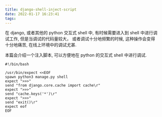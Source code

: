 ```yaml
---
title: django-shell-inject-script
date: 2022-01-17 16:23:41
tags:
---
```


在 django, 或者其他的 python 交互式 shell 中, 有时候需要进入到 shell 中进行调试工作, 但是当调试的代码量较大， 或者调试十分地频繁的时候, 这种操作会变得十分地痛苦, 在线上环境中的调试尤甚.

本篇会介绍一个注入脚本, 可以方便地在 python 的交互式 shell 中进行调试.

<!-- more -->

```shell
#!/bin/bash

/usr/bin/expect <<EOF
spawn python3 manage.py shell
expect ">>>"
send "from django.core.cache import cache\r"
expect ">>>"
send "cache.keys('*')\r"
expect ">>>"
send "exit()\r"
expect eof
EOF
```
